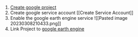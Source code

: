 1. [Create google project](https://cloud.google.com/resource-manager/docs/creating-managing-projects?hl=en)
2. Create google service account [[Create Service Account]]
3. Enable the google earth engine service
   ![[Pasted image 20230308210433.png]]
3. Link Project to [google earth engine](https://code.earthengine.google.com/)